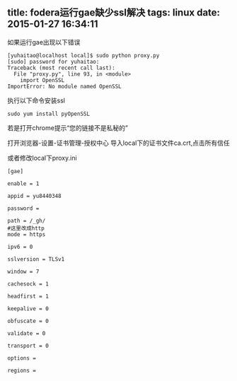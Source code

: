 title: fodera运行gae缺少ssl解决
tags: linux
date: 2015-01-27 16:34:11
---
如果运行gae出现以下错误
```
[yuhaitao@localhost local]$ sudo python proxy.py
[sudo] password for yuhaitao: 
Traceback (most recent call last):
  File "proxy.py", line 93, in <module>
    import OpenSSL
ImportError: No module named OpenSSL

```
执行以下命令安装ssl
```
sudo yum install pyOpenSSL
``` 

若是打开chrome提示“您的链接不是私秘的”

打开浏览器-设置-证书管理-授权中心 导入local下的证书文件ca.crt,点击所有信任

或者修改local下proxy.ini 
```
[gae]

enable = 1

appid = yu8440348

password =

path = /_gh/
#这里改成http
mode = https

ipv6 = 0

sslversion = TLSv1

window = 7

cachesock = 1

headfirst = 1

keepalive = 0

obfuscate = 0

validate = 0

transport = 0

options =

regions =
```